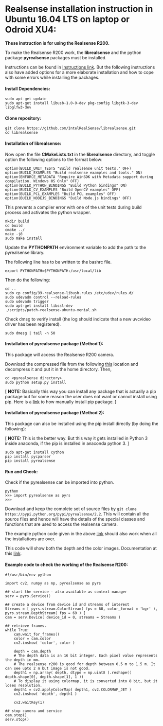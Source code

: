 # Realsense installation instruction in Ubuntu 16.04 LTS on laptop or Odroid XU4:

**These instruction is for using the Realsense R200.**

To make the Realsense R200 work, the **librealsense** and the python package **pyrealsense** packages must be installed.

Instructions can be found in [Instructions link](https://github.com/IntelRealSense/librealsense/blob/master/doc/installation.md).
But the following instructions also have added options for a more elaborate installation and how to cope with some errors while installing the packages.

#### Install Dependencies:
```
sudo apt-get update
sudo apt-get install libusb-1.0-0-dev pkg-config libgtk-3-dev libglfw3-dev
```

#### Clone repository:
```
git clone https://github.com/IntelRealSense/librealsense.git 
cd librealsense 
```

#### Installation of librealsense:

Now open the file **CMakeLists.txt** in the **librealsense** directory, and toggle option the following options to the format below:

```
option(BUILD_UNIT_TESTS "Build realsense unit tests." OFF)
option(BUILD_EXAMPLES "Build realsense examples and tools." ON)
option(ENFORCE_METADATA "Require WinSDK with Metadata support during compilation. Windows OS Only" OFF)
option(BUILD_PYTHON_BINDINGS "Build Python bindings" ON)
option(BUILD_CV_EXAMPLES "Build OpenCV examples" OFF)
option(BUILD_PCL_EXAMPLES "Build PCL examples" OFF)
option(BUILD_NODEJS_BINDINGS "Build Node.js bindings" OFF)
```

This prevents a compiler error with one of the unit tests during build process and activates the python wrapper.

```
mkdir build
cd build
cmake ../
make -j8 
sudo make install 
```

Update the **PYTHONPATH** environment variable to add the path to the pyrealsense library.

The following line has to be written to the bashrc file.
```
export PYTHONPATH=$PYTHONPATH:/usr/local/lib
```

Then do the following:

```
cd ..
sudo cp config/99-realsense-libusb.rules /etc/udev/rules.d/ 
sudo udevadm control --reload-rules 
sudo udevadm trigger 
sudo apt-get install libssl-dev 
./scripts/patch-realsense-ubuntu-xenial.sh 
```

Check dmsg to verify install (the log should indicate that a new uvcvideo driver has been registered).

```
sudo dmesg | tail -n 50 
```

#### Installation of pyrealsense package (Method 1):

This package will access the Realsense R200 camera.

Download the compressed file from the following [this](https://pypi.python.org/pypi/pyrealsense/2.2) location and decompress it and put it in the home directory.
Then, 

```
cd <pyrealsense directory>
sudo python setup.py install
```

[ **NOTE:** Basically this way you can install any package that is actually a pip package but for some reason the user does not want or cannot install using pip.
Here is a [link](https://stackoverflow.com/questions/13270877/how-to-manually-install-a-pypi-module-without-pip-easy-install) to how manually install pip package. ]

#### Installation of pyrealsense package (Method 2):

This package can also be installed using the pip install directly (by doing the following):

[ **NOTE:** This is the better way. But this way it gets installed in Python 3 inside anaconda, if the pip is installed in anaconda python 3. ]

```
sudo apt-get install cython
pip install pycparser
pip install pyrealsense
```

#### Run and Check:
Check if the pyrealsense can be imported into python.

```
python
>>> import pyrealsense as pyrs
>>>
```

Download and keep the complete set of source files by `git clone https://pypi.python.org/pypi/pyrealsense/2.2`.
This will contain all the source files and hence will have the details of the special classes and functions that are used to access the realsense camera. 

The example python code given in the above [link](https://pypi.python.org/pypi/pyrealsense/2.2) should also work when all the installations are over.

This code will show both the depth and the color images.
Documentation at this [link](http://pyrealsense.readthedocs.io/en/master/pyrealsense.html#module-pyrealsense.core).

#### Example code to check the working of the Realsense R200:

```
#!/usr/bin/env python

import cv2, numpy as np, pyrealsense as pyrs

## start the service - also available as context manager
serv = pyrs.Service()

## create a device from device id and streams of interest
Streams = [ pyrs.stream.ColorStream( fps = 60, color_format = 'bgr' ), pyrs.stream.DepthStream( fps = 60 ) ]
cam = serv.Device( device_id = 0, streams = Streams )

## retrieve frames.
while True:
    cam.wait_for_frames()
    color = cam.color
    cv2.imshow( 'color', color )
    
    depth = cam.depth   
    # The depth data is an 16 bit integer. Each pixel value represents the depth in mm. 
    # The realsense r200 is good for depth between 0.5 m to 1.5 m. It can see upto 2 m but image is not good.
    depth1 = np.array( depth, dtype = np.uint8 ).reshape(( depth.shape[0], depth.shape[1], 1 ))     
    # To display it using colormap, it is converted into 8 bit, but it loses resolution.
    depth1 = cv2.applyColorMap( depth1, cv2.COLORMAP_JET )
    cv2.imshow( 'depth', depth1 )
    
    cv2.waitKey(1)

## stop camera and service
cam.stop()
serv.stop()

```


